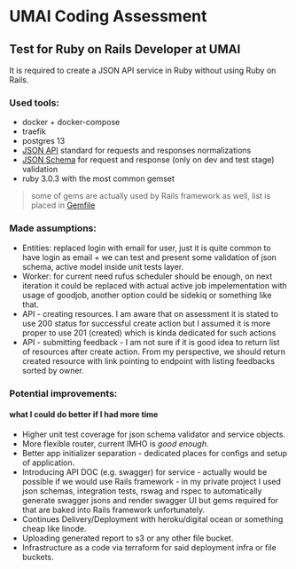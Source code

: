 # UMAI Coding Assessment 

## Test for Ruby on Rails Developer at UMAI
It is required to create a JSON API service in Ruby without using Ruby on Rails.

### Used tools:
- docker + docker-compose
- traefik
- postgres 13
- [JSON API](https://jsonapi.org/) standard for requests and responses normalizations
- [JSON Schema](https://json-schema.org/) for request and response (only on dev and test stage) validation
- ruby 3.0.3 with the most common gemset
>some of gems are actually used by Rails framework as well, list is placed in [Gemfile](./backend/Gemfile)

### Made assumptions:
- Entities: replaced login with email for user, just it is quite common to have login as email +
we can test and present some validation of json schema, active model inside unit tests layer.
- Worker: for current need rufus scheduler should be enough,
on next iteration it could be replaced with actual active job impelementation with usage of goodjob,
another option could be sidekiq or something like that.
- API - creating resources. I am aware that on assessment it is stated to use 200 status for successful 
create action but I assumed it is more proper to use 201 (created) which is kinda dedicated for such actions
- API - submitting feedback - I am not sure if it is good idea to return list of resources after create action.
From my perspective, we should return created resource with link pointing to endpoint with
listing feedbacks sorted by owner.

### Potential improvements:
#### what I could do better if I had more time
- Higher unit test coverage for json schema validator and service objects.
- More flexible router, current IMHO is _good enough_.
- Better app initializer separation - dedicated places for configs and setup of application.
- Introducing API DOC (e.g. swagger) for service - actually would be possible if we
would use Rails framework - in my private project I used json schemas, integration tests, rswag and rspec to
automatically generate swagger jsons and render swagger UI but gems required for that are baked into Rails framework
unfortunately.
- Continues Delivery/Deployment with heroku/digital ocean or something cheap like linode.
- Uploading generated report to s3 or any other file bucket.
- Infrastructure as a code via terraform for said deployment infra or file buckets.